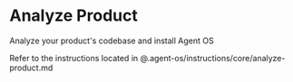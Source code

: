 # Analyze Product

Analyze your product's codebase and install Agent OS

Refer to the instructions located in @.agent-os/instructions/core/analyze-product.md
